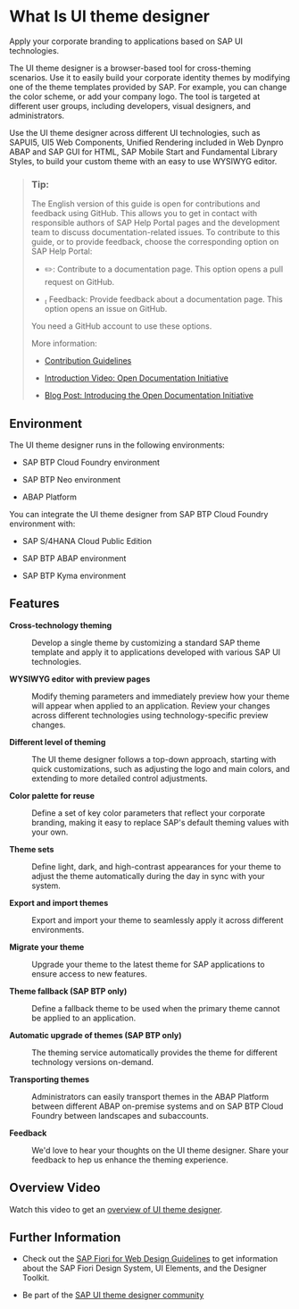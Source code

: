 <!-- loio226627e8f9d544eb99371158d0fc5227 -->

<link rel="stylesheet" type="text/css" href="css/sap-icons.css"/>

# What Is UI theme designer

Apply your corporate branding to applications based on SAP UI technologies. 

The UI theme designer is a browser-based tool for cross-theming scenarios. Use it to easily build your corporate identity themes by modifying one of the theme templates provided by SAP. For example, you can change the color scheme, or add your company logo. The tool is targeted at different user groups, including developers, visual designers, and administrators.

Use the UI theme designer across different UI technologies, such as SAPUI5, UI5 Web Components, Unified Rendering included in Web Dynpro ABAP and SAP GUI for HTML, SAP Mobile Start and Fundamental Library Styles, to build your custom theme with an easy to use WYSIWYG editor.

> ### Tip:  
> The English version of this guide is open for contributions and feedback using GitHub. This allows you to get in contact with responsible authors of SAP Help Portal pages and the development team to discuss documentation-related issues. To contribute to this guide, or to provide feedback, choose the corresponding option on SAP Help Portal:
> 
> -   :pencil2:: Contribute to a documentation page. This option opens a pull request on GitHub.
> 
> -   <span class="SAP-icons-V5"></span> Feedback: Provide feedback about a documentation page. This option opens an issue on GitHub.
> 
> 
> You need a GitHub account to use these options.
> 
> More information:
> 
> -   [Contribution Guidelines](https://help.sap.com/docs/open-documentation-initiative/contribution-guidelines/readme.html)
> 
> -   [Introduction Video: Open Documentation Initiative](https://www.youtube.com/watch?v=WJ0oarMlVW4)
> 
> -   [Blog Post: Introducing the Open Documentation Initiative](https://blogs.sap.com/2021/05/20/introducing-the-open-documentation-initiative/)



## Environment

The UI theme designer runs in the following environments:

-   SAP BTP Cloud Foundry environment

-   SAP BTP Neo environment

-   ABAP Platform


You can integrate the UI theme designer from SAP BTP Cloud Foundry environment with:

-   SAP S/4HANA Cloud Public Edition

-   SAP BTP ABAP environment

-   SAP BTP Kyma environment




## Features


<dl>
<dt><b>

Cross-technology theming

</b></dt>
<dd>

Develop a single theme by customizing a standard SAP theme template and apply it to applications developed with various SAP UI technologies.



</dd><dt><b>

WYSIWYG editor with preview pages

</b></dt>
<dd>

Modify theming parameters and immediately preview how your theme will appear when applied to an application. Review your changes across different technologies using technology-specific preview changes.



</dd><dt><b>

Different level of theming

</b></dt>
<dd>

The UI theme designer follows a top-down approach, starting with quick customizations, such as adjusting the logo and main colors, and extending to more detailed control adjustments.



</dd><dt><b>

Color palette for reuse

</b></dt>
<dd>

Define a set of key color parameters that reflect your corporate branding, making it easy to replace SAP's default theming values with your own.



</dd><dt><b>

Theme sets

</b></dt>
<dd>

Define light, dark, and high-contrast appearances for your theme to adjust the theme automatically during the day in sync with your system.



</dd><dt><b>

Export and import themes

</b></dt>
<dd>

Export and import your theme to seamlessly apply it across different environments.



</dd><dt><b>

Migrate your theme

</b></dt>
<dd>

Upgrade your theme to the latest theme for SAP applications to ensure access to new features.



</dd><dt><b>

Theme fallback \(SAP BTP only\)

</b></dt>
<dd>

Define a fallback theme to be used when the primary theme cannot be applied to an application.



</dd><dt><b>

Automatic upgrade of themes \(SAP BTP only\) 

</b></dt>
<dd>

The theming service automatically provides the theme for different technology versions on-demand.



</dd><dt><b>

Transporting themes 

</b></dt>
<dd>

Administrators can easily transport themes in the ABAP Platform between different ABAP on-premise systems and on SAP BTP Cloud Foundry between landscapes and subaccounts.



</dd><dt><b>

Feedback 

</b></dt>
<dd>

We'd love to hear your thoughts on the UI theme designer. Share your feedback to hep us enhance the theming experience.



</dd>
</dl>



<a name="loio226627e8f9d544eb99371158d0fc5227__section_oyj_cmr_j5b"/>

## Overview Video

Watch this video to get an [overview of UI theme designer](https://video.sap.com/media/t/1_7tm35v8p).



<a name="loio226627e8f9d544eb99371158d0fc5227__section_yvl_sgp_mdc"/>

## Further Information

-   Check out the [SAP Fiori for Web Design Guidelines](https://experience.sap.com/fiori-design-web/) to get information about the SAP Fiori Design System, UI Elements, and the Designer Toolkit.

-   Be part of the [SAP UI theme designer community](https://pages.community.sap.com/topics/ui-theme-designer)



